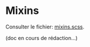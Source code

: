 # Mixins

Consulter le fichier: [mixins.scss](https://git.cross-systems.ch/wide-front/modulus/blob/develop/scss/tools/mixins.scss).

(doc en cours de rédaction...)